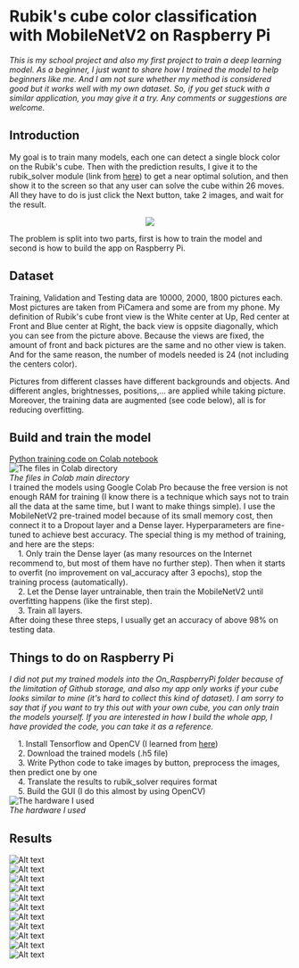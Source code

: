 # Rubik's cube color classification with MobileNetV2 on Raspberry Pi

*This is my school project and also my first project to train a deep learning model. As a beginner, I just want to share how I trained the model to help beginners like me. And I am not sure whether my method is considered good but it works well with my own dataset. So, if you get stuck with a similar application, you may give it a try. Any comments or suggestions are welcome.*

## Introduction
My goal is to train many models, each one can detect a single block color on the Rubik's cube. Then with the prediction results, I give it to the rubik_solver module (link from [here](https://pypi.org/project/rubik-solver/)) to get a near optimal solution, and then show it to the screen so that any user can solve the cube within 26 moves. All they have to do is just click the Next button, take 2 images, and wait for the result.  
<p align="center">
  <img src="./images/concept.jpg "The final result"" />
</p> 
The problem is split into two parts, first is how to train the model and second is how to build the app on Raspberry Pi.  

## Dataset
Training, Validation and Testing data are 10000, 2000, 1800 pictures each. Most pictures are taken from PiCamera and some are from my phone. My definition of Rubik's cube front view is the White center at Up, Red center at Front and Blue center at Right, the back view is oppsite diagonally, which you can see from the picture above. Because the views are fixed, the amount of front and back pictures are the same and no other view is taken. And for the same reason, the number of models needed is 24 (not including the centers color). 

Pictures from different classes have different backgrounds and objects. And different angles, brightnesses, positions,... are applied while taking picture. Moreover, the training data are augmented (see code below), all is for reducing overfitting.  
## Build and train the model
  [Python training code on Colab notebook](https://colab.research.google.com/drive/1sIT6aaDG9MzmKsCrjTWD5SOsSGE1m9lg?usp=sharing)  
  ![](./images/filesneededtotrain.jpg "The files in Colab directory")  
  *The files in Colab main directory*  
  I trained the models using Google Colab Pro because the free version is not enough RAM for training (I know there is a technique which says not to train all the data at the same time, but I want to make things simple). I use the MobileNetV2 pre-trained model because of its small memory cost, then connect it to a Dropout layer and a Dense layer. Hyperparameters are fine-tuned to achieve best accuracy. The special thing is my method of training, and here are the steps:  
&nbsp;&nbsp;&nbsp;&nbsp;1. Only train the Dense layer (as many resources on the Internet recommend to, but most of them have no further step). Then when it starts to overfit (no improvement on val_accuracy after 3 epochs), stop the training process (automatically).  
&nbsp;&nbsp;&nbsp;&nbsp;2. Let the Dense layer untrainable, then train the MobileNetV2 until overfitting happens (like the first step).  
&nbsp;&nbsp;&nbsp;&nbsp;3. Train all layers.  
  After doing these three steps, I usually get an accuracy of above 98% on testing data.  
  
## Things to do on Raspberry Pi
*I did not put my trained models into the On_RaspberryPi folder because of the limitation of Github storage, and also my app only works if your cube looks similar to mine (it's hard to collect this kind of dataset). I am sorry to say that if you want to try this out with your own cube, you can only train the models yourself. If you are interested in how I build the whole app, I have provided the code, you can take it as a reference.*  

&nbsp;&nbsp;&nbsp;&nbsp;1. Install Tensorflow and OpenCV (I learned from [here](https://www.youtube.com/watch?v=QLZWQlg-Pk0&list=PLlD0XVjVhLaKWQxzuwQgQlkgimoNhCoHw))  
&nbsp;&nbsp;&nbsp;&nbsp;2. Download the trained models (.h5 file)  
&nbsp;&nbsp;&nbsp;&nbsp;3. Write Python code to take images by button, preprocess the images, then predict one by one  
&nbsp;&nbsp;&nbsp;&nbsp;4. Translate the results to rubik_solver requires format  
&nbsp;&nbsp;&nbsp;&nbsp;5. Build the GUI (I do this almost by using OpenCV)  
![](./images/hardware.jpg "The hardware I used")  
*The hardware I used*  
## Results  
![Alt text](./images/gui0.jpg)  
![Alt text](./images/gui1.jpg)  
![Alt text](./images/gui2.jpg)  
![Alt text](./images/gui3.jpg)  
![Alt text](./images/gui4.jpg)  
![Alt text](./images/gui5.jpg)  
![Alt text](./images/gui6.jpg)  
![Alt text](./images/gui7.jpg)  
![Alt text](./images/gui8.jpg)  
![Alt text](./images/gui9.jpg)  
![Alt text](./images/gui10.jpg?raw=true)  
